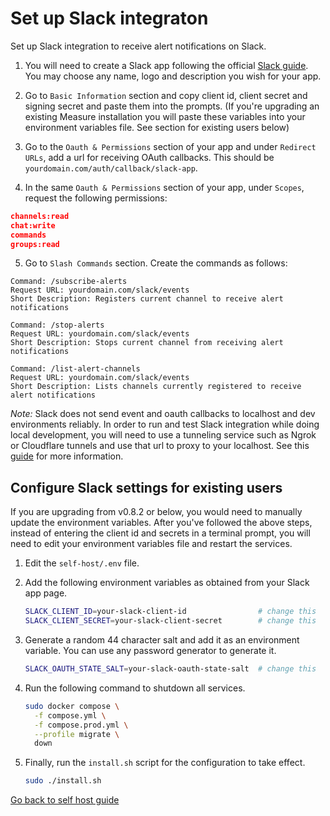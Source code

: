 # Set up Slack integraton

Set up Slack integration to receive alert notifications on Slack.

1. You will need to create a Slack app following the official [Slack guide](https://docs.slack.dev/quickstart/). You may choose any name, logo and description you wish for your app.

2. Go to `Basic Information` section and copy client id, client secret and signing secret and paste them into the prompts. (If you're upgrading an existing Measure installation you will paste these variables into your environment variables file. See section for existing users below)

3. Go to the `Oauth & Permissions` section of your app and under `Redirect URLs`, add a url for receiving OAuth callbacks. This should be `yourdomain.com/auth/callback/slack-app`.

4. In the same `Oauth & Permissions` section of your app, under `Scopes`, request the following permissions:
```json
channels:read
chat:write
commands
groups:read
```

5. Go to `Slash Commands` section. Create the commands as follows:
```
Command: /subscribe-alerts 
Request URL: yourdomain.com/slack/events
Short Description: Registers current channel to receive alert notifications

Command: /stop-alerts 
Request URL: yourdomain.com/slack/events
Short Description: Stops current channel from receiving alert notifications

Command: /list-alert-channels 
Request URL: yourdomain.com/slack/events
Short Description: Lists channels currently registered to receive alert notifications
```

*Note:* Slack does not send event and oauth callbacks to localhost and dev environments reliably. In order to run and test Slack integration while doing local development, you will need to use a tunneling service such as Ngrok or Cloudflare tunnels and use that url to proxy to your localhost. See this [guide](https://docs.slack.dev/tools/node-slack-sdk/tutorials/local-development/#using-a-local-request-url-for-development) for more information.


## Configure Slack settings for existing users

If you are upgrading from v0.8.2 or below, you would need to manually update the environment variables. After you've followed the above steps, instead of entering the client id and secrets in a terminal prompt, you will need to edit your environment variables file
and restart the services.

1. Edit the `self-host/.env` file.

2. Add the following environment variables as obtained from your Slack app page.

    ```sh
    SLACK_CLIENT_ID=your-slack-client-id                # change this
    SLACK_CLIENT_SECRET=your-slack-client-secret        # change this
    ```

3. Generate a random 44 character salt and add it as an environment variable. You can use any password generator to generate it. 

    ```sh
    SLACK_OAUTH_STATE_SALT=your-slack-oauth-state-salt  # change this
    ```

4. Run the following command to shutdown all services.

    ```sh
    sudo docker compose \
      -f compose.yml \
      -f compose.prod.yml \
      --profile migrate \
      down
    ```

5. Finally, run the `install.sh` script for the configuration to take effect.

    ```sh
    sudo ./install.sh
    ```

[Go back to self host guide](./README.md)
